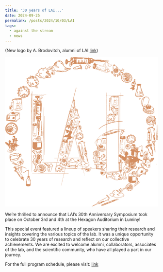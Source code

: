 ```yaml
---
title: '30 years of LAI...'
date: 2024-09-25
permalink: /posts/2024/10/03/LAI
tags:
  - against the stream
  - news
---
```


(New logo by A. Brodovitch, alumni of LAI [link](https://abrodovitch.wordpress.com/))

![Logo](/images/LAI.png)

We’re thrilled to announce that LAI’s 30th Anniversary Symposium took place on October 3rd and 4th at the Hexagon Auditorium in Luminy!

This special event featured a lineup of speakers sharing their research and insights covering the various topics of the lab. It was a unique opportunity to celebrate 30 years of research and reflect on our collective achievements. We are excited to welcome alumni, collaborators, associates of the lab, and the scientific community, who have all played a part in our journey.

For the full program schedule, please visit: [link](https://labadhesioninflammation.org/30years/)





